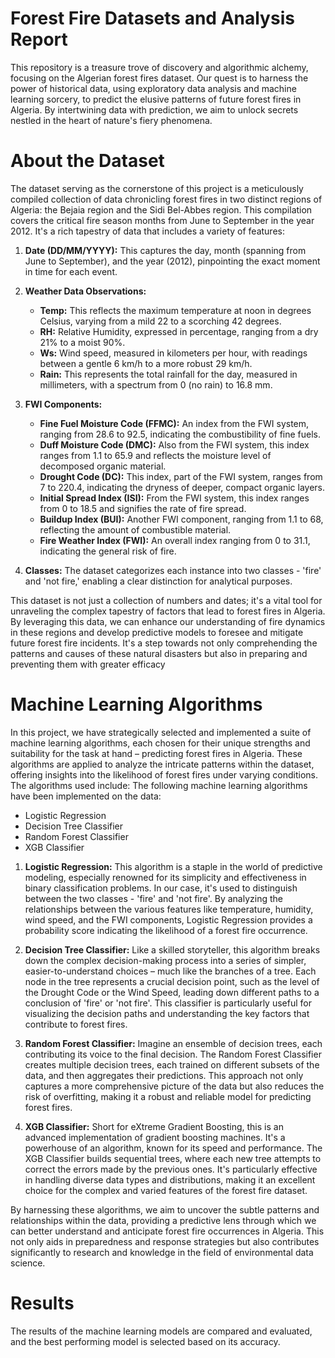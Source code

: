 # Forest Fire Datasets and Analysis Report

This repository is a treasure trove of discovery and algorithmic alchemy, focusing on the Algerian forest fires dataset. Our quest is to harness the power of historical data, using exploratory data analysis and machine learning sorcery, to predict the elusive patterns of future forest fires in Algeria. By intertwining data with prediction, we aim to unlock secrets nestled in the heart of nature's fiery phenomena.

# About the Dataset

The dataset serving as the cornerstone of this project is a meticulously compiled collection of data chronicling forest fires in two distinct regions of Algeria: the Bejaia region and the Sidi Bel-Abbes region. This compilation covers the critical fire season months from June to September in the year 2012. It's a rich tapestry of data that includes a variety of features:

1.  **Date (DD/MM/YYYY):** This captures the day, month (spanning from June to September), and the year (2012), pinpointing the exact moment in time for each event.
    
2.  **Weather Data Observations:**
    
    -   **Temp:** This reflects the maximum temperature at noon in degrees Celsius, varying from a mild 22 to a scorching 42 degrees.
    -   **RH:** Relative Humidity, expressed in percentage, ranging from a dry 21% to a moist 90%.
    -   **Ws:** Wind speed, measured in kilometers per hour, with readings between a gentle 6 km/h to a more robust 29 km/h.
    -   **Rain:** This represents the total rainfall for the day, measured in millimeters, with a spectrum from 0 (no rain) to 16.8 mm.
3.  **FWI Components:**
    
    -   **Fine Fuel Moisture Code (FFMC):** An index from the FWI system, ranging from 28.6 to 92.5, indicating the combustibility of fine fuels.
    -   **Duff Moisture Code (DMC):** Also from the FWI system, this index ranges from 1.1 to 65.9 and reflects the moisture level of decomposed organic material.
    -   **Drought Code (DC):** This index, part of the FWI system, ranges from 7 to 220.4, indicating the dryness of deeper, compact organic layers.
    -   **Initial Spread Index (ISI):** From the FWI system, this index ranges from 0 to 18.5 and signifies the rate of fire spread.
    -   **Buildup Index (BUI):** Another FWI component, ranging from 1.1 to 68, reflecting the amount of combustible material.
    -   **Fire Weather Index (FWI):** An overall index ranging from 0 to 31.1, indicating the general risk of fire.
4.  **Classes:** The dataset categorizes each instance into two classes - 'fire' and 'not fire,' enabling a clear distinction for analytical purposes.
    

This dataset is not just a collection of numbers and dates; it's a vital tool for unraveling the complex tapestry of factors that lead to forest fires in Algeria. By leveraging this data, we can enhance our understanding of fire dynamics in these regions and develop predictive models to foresee and mitigate future forest fire incidents. It's a step towards not only comprehending the patterns and causes of these natural disasters but also in preparing and preventing them with greater efficacy


# Machine Learning Algorithms

In this project, we have strategically selected and implemented a suite of machine learning algorithms, each chosen for their unique strengths and suitability for the task at hand – predicting forest fires in Algeria. These algorithms are applied to analyze the intricate patterns within the dataset, offering insights into the likelihood of forest fires under varying conditions. The algorithms used include:
The following machine learning algorithms have been implemented on the data:

-   Logistic Regression
-   Decision Tree Classifier
-   Random Forest Classifier
-   XGB Classifier


1.  **Logistic Regression:** This algorithm is a staple in the world of predictive modeling, especially renowned for its simplicity and effectiveness in binary classification problems. In our case, it's used to distinguish between the two classes - 'fire' and 'not fire'. By analyzing the relationships between the various features like temperature, humidity, wind speed, and the FWI components, Logistic Regression provides a probability score indicating the likelihood of a forest fire occurrence.
    
2.  **Decision Tree Classifier:** Like a skilled storyteller, this algorithm breaks down the complex decision-making process into a series of simpler, easier-to-understand choices – much like the branches of a tree. Each node in the tree represents a crucial decision point, such as the level of the Drought Code or the Wind Speed, leading down different paths to a conclusion of 'fire' or 'not fire'. This classifier is particularly useful for visualizing the decision paths and understanding the key factors that contribute to forest fires.
    
3.  **Random Forest Classifier:** Imagine an ensemble of decision trees, each contributing its voice to the final decision. The Random Forest Classifier creates multiple decision trees, each trained on different subsets of the data, and then aggregates their predictions. This approach not only captures a more comprehensive picture of the data but also reduces the risk of overfitting, making it a robust and reliable model for predicting forest fires.
    
4.  **XGB Classifier:** Short for eXtreme Gradient Boosting, this is an advanced implementation of gradient boosting machines. It's a powerhouse of an algorithm, known for its speed and performance. The XGB Classifier builds sequential trees, where each new tree attempts to correct the errors made by the previous ones. It's particularly effective in handling diverse data types and distributions, making it an excellent choice for the complex and varied features of the forest fire dataset.
    

By harnessing these algorithms, we aim to uncover the subtle patterns and relationships within the data, providing a predictive lens through which we can better understand and anticipate forest fire occurrences in Algeria. This not only aids in preparedness and response strategies but also contributes significantly to research and knowledge in the field of environmental data science.

# Results
The results of the machine learning models are compared and evaluated, and the best performing model is selected based on its accuracy.